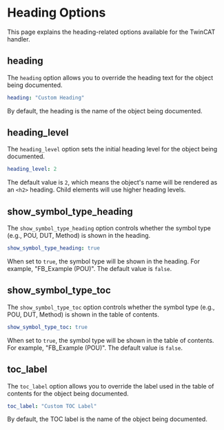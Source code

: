 # Heading Options

This page explains the heading-related options available for the TwinCAT handler.

## heading

The `heading` option allows you to override the heading text for the object being documented.

```yaml
heading: "Custom Heading"
```

By default, the heading is the name of the object being documented.

## heading_level

The `heading_level` option sets the initial heading level for the object being documented.

```yaml
heading_level: 2
```

The default value is `2`, which means the object's name will be rendered as an `<h2>` heading. Child elements will use higher heading levels.

## show_symbol_type_heading

The `show_symbol_type_heading` option controls whether the symbol type (e.g., POU, DUT, Method) is shown in the heading.

```yaml
show_symbol_type_heading: true
```

When set to `true`, the symbol type will be shown in the heading. For example, "FB_Example (POU)". The default value is `false`.

## show_symbol_type_toc

The `show_symbol_type_toc` option controls whether the symbol type (e.g., POU, DUT, Method) is shown in the table of contents.

```yaml
show_symbol_type_toc: true
```

When set to `true`, the symbol type will be shown in the table of contents. For example, "FB_Example (POU)". The default value is `false`.

## toc_label

The `toc_label` option allows you to override the label used in the table of contents for the object being documented.

```yaml
toc_label: "Custom TOC Label"
```

By default, the TOC label is the name of the object being documented.

